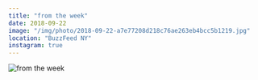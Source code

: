 ```yaml
---
title: "from the week"
date: 2018-09-22
image: "/img/photo/2018-09-22-a7e77208d218c76ae263eb4bcc5b1219.jpg"
location: "BuzzFeed NY"
instagram: true
---
```


![from the week](/img/photo/2018-09-22-a7e77208d218c76ae263eb4bcc5b1219.jpg)
